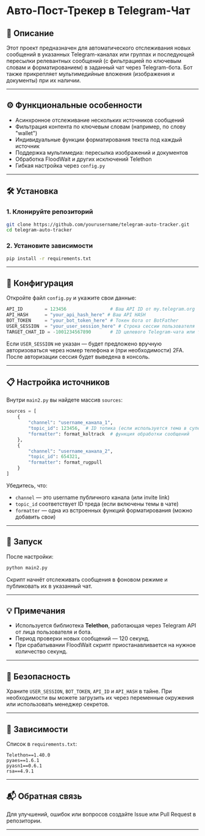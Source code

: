 # Авто-Пост-Трекер в Telegram-Чат

## 📌 Описание

Этот проект предназначен для автоматического отслеживания новых сообщений в указанных Telegram-каналах или группах и последующей пересылки релевантных сообщений (с фильтрацией по ключевым словам и форматированием) в заданный чат через Telegram-бота. Бот также прикрепляет мультимедийные вложения (изображения и документы) при их наличии.

---

## ⚙️ Функциональные особенности

- Асинхронное отслеживание нескольких источников сообщений
- Фильтрация контента по ключевым словам (например, по слову "wallet")
- Индивидуальные функции форматирования текста под каждый источник
- Поддержка мультимедиа: пересылка изображений и документов
- Обработка FloodWait и других исключений Telethon
- Гибкая настройка через `config.py`

---

## 🛠 Установка

### 1. Клонируйте репозиторий
```bash
git clone https://github.com/yourusername/telegram-auto-tracker.git
cd telegram-auto-tracker
```

### 2. Установите зависимости
```bash
pip install -r requirements.txt
```

---

## 🧩 Конфигурация

Откройте файл `config.py` и укажите свои данные:

```python
API_ID        = 123456                # Ваш API ID от my.telegram.org
API_HASH      = "your_api_hash_here" # Ваш API HASH
BOT_TOKEN     = "your_bot_token_here" # Токен бота от BotFather
USER_SESSION  = "your_user_session_here" # Строка сессии пользователя
TARGET_CHAT_ID = -1001234567890       # ID целевого Telegram-чата или топика
```

Если `USER_SESSION` не указан — будет предложено вручную авторизоваться через номер телефона и (при необходимости) 2FA. После авторизации сессия будет выведена в консоль.

---

## 📋 Настройка источников

Внутри `main2.py` вы найдете массив `sources`:

```python
sources = [
    {
        "channel": "username_канала_1",
        "topic_id": 123456,  # ID топика (если используется тема в супергруппе)
        "formatter": format_koltrack  # функция обработки сообщений
    },
    {
        "channel": "username_канала_2",
        "topic_id": 654321,
        "formatter": format_rugpull
    }
]
```

Убедитесь, что:
- `channel` — это username публичного канала (или invite link)
- `topic_id` соответствует ID треда (если включены темы в чате)
- `formatter` — одна из встроенных функций форматирования (можно добавить свои)

---

## 🚀 Запуск

После настройки:
```bash
python main2.py
```

Скрипт начнёт отслеживать сообщения в фоновом режиме и публиковать их в указанный чат.

---

## 💡 Примечания

- Используется библиотека **Telethon**, работающая через Telegram API от лица пользователя и бота.
- Период проверки новых сообщений — 120 секунд.
- При срабатывании FloodWait скрипт приостанавливается на нужное количество секунд.

---

## 🔐 Безопасность

Храните `USER_SESSION`, `BOT_TOKEN`, `API_ID` и `API_HASH` в тайне. При необходимости вы можете загрузить их через переменные окружения или использовать менеджер секретов.

---

## 🧾 Зависимости

Список в `requirements.txt`:

```text
Telethon==1.40.0
pyaes==1.6.1
pyasn1==0.6.1
rsa==4.9.1
```

---

## 📬 Обратная связь

Для улучшений, ошибок или вопросов создайте Issue или Pull Request в репозитории.

---

